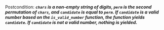 Postcondition: ***`chars` is a non-empty string of digits, `perm` is the second permutation of `chars`, and `candidate` is equal to `perm`. If `candidate` is a valid number based on the `is_valid_number` function, the function yields `candidate`. If `candidate` is not a valid number, nothing is yielded.***